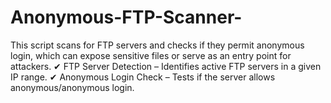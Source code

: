 # Anonymous-FTP-Scanner-
This script scans for FTP servers and checks if they permit anonymous login, which can expose sensitive files or serve as an entry point for attackers. ✔ FTP Server Detection – Identifies active FTP servers in a given IP range. ✔ Anonymous Login Check – Tests if the server allows anonymous/anonymous login.
